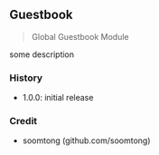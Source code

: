 ## Guestbook

> Global Guestbook Module

some description

### History

- 1.0.0: initial release

### Credit

- soomtong (github.com/soomtong)